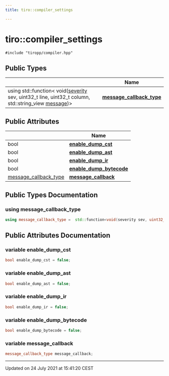 ```yaml
---
title: tiro::compiler_settings

---
```


# tiro::compiler_settings






`#include "tiropp/compiler.hpp"`

## Public Types

|                | Name           |
| -------------- | -------------- |
| using std::function< void([severity](/docs/api/namespaces/namespacetiro#enum-severity) sev, uint32_t line, uint32_t column, std::string_view [message](/docs/api/namespaces/namespacetiro#function-message))> | **[message_callback_type](/docs/api/classes/structtiro_1_1compiler__settings#using-message_callback_type)**  |

## Public Attributes

|                | Name           |
| -------------- | -------------- |
| bool | **[enable_dump_cst](/docs/api/classes/structtiro_1_1compiler__settings#variable-enable_dump_cst)**  |
| bool | **[enable_dump_ast](/docs/api/classes/structtiro_1_1compiler__settings#variable-enable_dump_ast)**  |
| bool | **[enable_dump_ir](/docs/api/classes/structtiro_1_1compiler__settings#variable-enable_dump_ir)**  |
| bool | **[enable_dump_bytecode](/docs/api/classes/structtiro_1_1compiler__settings#variable-enable_dump_bytecode)**  |
| [message_callback_type](/docs/api/classes/structtiro_1_1compiler__settings#using-message_callback_type) | **[message_callback](/docs/api/classes/structtiro_1_1compiler__settings#variable-message_callback)**  |

## Public Types Documentation

### using message_callback_type

```cpp
using message_callback_type =  std::function<void(severity sev, uint32_t line, uint32_t column, std::string_view message)>;
```


## Public Attributes Documentation

### variable enable_dump_cst

```cpp
bool enable_dump_cst = false;
```


### variable enable_dump_ast

```cpp
bool enable_dump_ast = false;
```


### variable enable_dump_ir

```cpp
bool enable_dump_ir = false;
```


### variable enable_dump_bytecode

```cpp
bool enable_dump_bytecode = false;
```


### variable message_callback

```cpp
message_callback_type message_callback;
```


-------------------------------

Updated on 24 July 2021 at 15:41:20 CEST